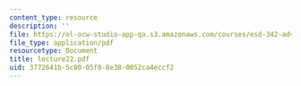 ```yaml
---
content_type: resource
description: ''
file: https://ol-ocw-studio-app-qa.s3.amazonaws.com/courses/esd-342-advanced-system-architecture-spring-2006/3772641b5c8005f08e380052ca4eccf2_lecture22.pdf
file_type: application/pdf
resourcetype: Document
title: lecture22.pdf
uid: 3772641b-5c80-05f0-8e38-0052ca4eccf2
---
```

